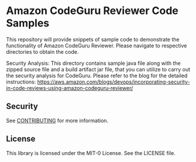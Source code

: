 # Amazon CodeGuru Reviewer Code Samples

This repository will provide snippets of sample code to demonstrate the functionality of Amazon CodeGuru Reviewer.
Please navigate to respective directories to obtain the code.

Security Analysis: This directory contains sample java file along with the zipped source file and a build artifact jar file, that you can utilize to carry out the security analysis for CodeGuru. Please refer to the blog for the detailed instructions: https://aws.amazon.com/blogs/devops/incorporating-security-in-code-reviews-using-amazon-codeguru-reviewer/



## Security

See [CONTRIBUTING](CONTRIBUTING.md#security-issue-notifications) for more information.

## License

This library is licensed under the MIT-0 License. See the LICENSE file.
